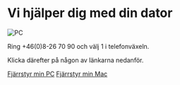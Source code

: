 # Vi hjälper dig med din dator

![PC](/content/images/icons/Iteam-icon-01.png)

Ring +46(0)8-26 70 90 och välj 1 i telefonväxeln.

Klicka därefter på någon av länkarna nedanför.

[Fjärrstyr min PC](/)
[Fjärrstyr min Mac](/)



